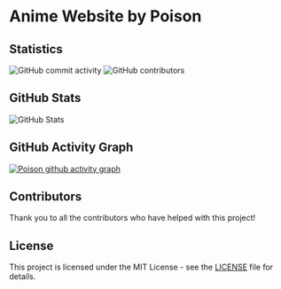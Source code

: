 # Anime Website by Poison

## Statistics

![GitHub commit activity](https://img.shields.io/github/commit-activity/m/poison291/Anime-website)
![GitHub contributors](https://img.shields.io/github/contributors/poison291/Anime-website)

## GitHub Stats

![GitHub Stats](https://github-readme-stats.vercel.app/api?username=poison291&show_icons=true&theme=radical)

## GitHub Activity Graph

[![Poison github activity graph](https://github-readme-activity-graph.vercel.app/graph?username=poison291&theme=dracula)](https://github.com/poison291/github-readme-activity-graph)

## Contributors

Thank you to all the contributors who have helped with this project!

## License

This project is licensed under the MIT License - see the [LICENSE](LICENSE) file for details.
